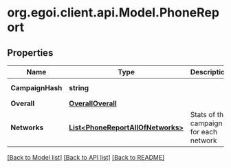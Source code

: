 
# org.egoi.client.api.Model.PhoneReport

## Properties

Name | Type | Description | Notes
------------ | ------------- | ------------- | -------------
**CampaignHash** | **string** |  | [optional] [readonly] 
**Overall** | [**OverallOverall**](OverallOverall.md) |  | [optional] 
**Networks** | [**List&lt;PhoneReportAllOfNetworks&gt;**](PhoneReportAllOfNetworks.md) | Stats of the campaign for each network | [optional] 

[[Back to Model list]](../README.md#documentation-for-models)
[[Back to API list]](../README.md#documentation-for-api-endpoints)
[[Back to README]](../README.md)

